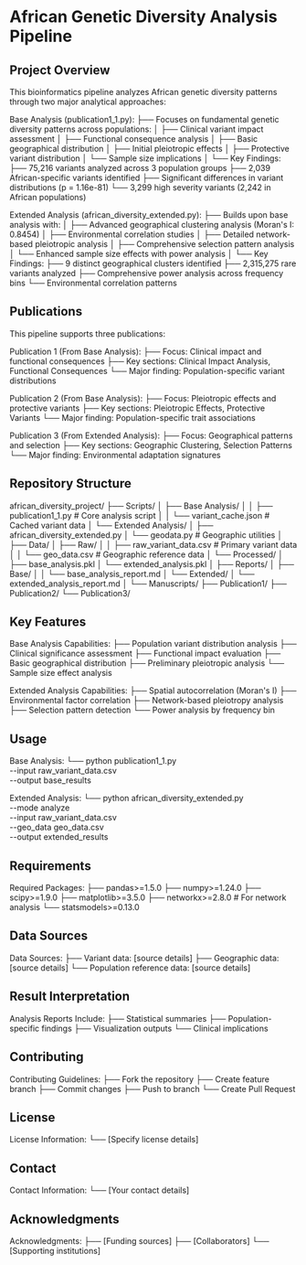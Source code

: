 # African Genetic Diversity Analysis Pipeline

## Project Overview

This bioinformatics pipeline analyzes African genetic diversity patterns through two major analytical approaches:

Base Analysis (publication1_1.py):
├── Focuses on fundamental genetic diversity patterns across populations:
│   ├── Clinical variant impact assessment
│   ├── Functional consequence analysis
│   ├── Basic geographical distribution
│   ├── Initial pleiotropic effects
│   ├── Protective variant distribution
│   └── Sample size implications
│
└── Key Findings:
    ├── 75,216 variants analyzed across 3 population groups
    ├── 2,039 African-specific variants identified
    ├── Significant differences in variant distributions (p = 1.16e-81)
    └── 3,299 high severity variants (2,242 in African populations)

Extended Analysis (african_diversity_extended.py):
├── Builds upon base analysis with:
│   ├── Advanced geographical clustering analysis (Moran's I: 0.8454)
│   ├── Environmental correlation studies
│   ├── Detailed network-based pleiotropic analysis
│   ├── Comprehensive selection pattern analysis
│   └── Enhanced sample size effects with power analysis
│
└── Key Findings:
    ├── 9 distinct geographical clusters identified
    ├── 2,315,275 rare variants analyzed
    ├── Comprehensive power analysis across frequency bins
    └── Environmental correlation patterns

## Publications

This pipeline supports three publications:

Publication 1 (From Base Analysis):
├── Focus: Clinical impact and functional consequences
├── Key sections: Clinical Impact Analysis, Functional Consequences
└── Major finding: Population-specific variant distributions

Publication 2 (From Base Analysis):
├── Focus: Pleiotropic effects and protective variants
├── Key sections: Pleiotropic Effects, Protective Variants
└── Major finding: Population-specific trait associations

Publication 3 (From Extended Analysis):
├── Focus: Geographical patterns and selection
├── Key sections: Geographic Clustering, Selection Patterns
└── Major finding: Environmental adaptation signatures

## Repository Structure

african_diversity_project/
├── Scripts/
│   ├── Base Analysis/
│   │   ├── publication1_1.py        # Core analysis script
│   │   └── variant_cache.json       # Cached variant data
│   └── Extended Analysis/
│       ├── african_diversity_extended.py
│       └── geodata.py               # Geographic utilities
│
├── Data/
│   ├── Raw/
│   │   ├── raw_variant_data.csv     # Primary variant data
│   │   └── geo_data.csv            # Geographic reference data
│   └── Processed/
│       ├── base_analysis.pkl
│       └── extended_analysis.pkl
│
├── Reports/
│   ├── Base/
│   │   └── base_analysis_report.md
│   └── Extended/
│       └── extended_analysis_report.md
│
└── Manuscripts/
    ├── Publication1/
    ├── Publication2/
    └── Publication3/

## Key Features

Base Analysis Capabilities:
├── Population variant distribution analysis
├── Clinical significance assessment
├── Functional impact evaluation
├── Basic geographical distribution
├── Preliminary pleiotropic analysis
└── Sample size effect analysis

Extended Analysis Capabilities:
├── Spatial autocorrelation (Moran's I)
├── Environmental factor correlation
├── Network-based pleiotropy analysis
├── Selection pattern detection
└── Power analysis by frequency bin

## Usage

Base Analysis:
└── python publication1_1.py \
    --input raw_variant_data.csv \
    --output base_results

Extended Analysis:
└── python african_diversity_extended.py \
    --mode analyze \
    --input raw_variant_data.csv \
    --geo_data geo_data.csv \
    --output extended_results

## Requirements

Required Packages:
├── pandas>=1.5.0
├── numpy>=1.24.0
├── scipy>=1.9.0
├── matplotlib>=3.5.0
├── networkx>=2.8.0    # For network analysis
└── statsmodels>=0.13.0

## Data Sources

Data Sources:
├── Variant data: [source details]
├── Geographic data: [source details]
└── Population reference data: [source details]

## Result Interpretation

Analysis Reports Include:
├── Statistical summaries
├── Population-specific findings
├── Visualization outputs
└── Clinical implications

## Contributing

Contributing Guidelines:
├── Fork the repository
├── Create feature branch
├── Commit changes
├── Push to branch
└── Create Pull Request

## License

License Information:
└── [Specify license details]

## Contact

Contact Information:
└── [Your contact details]

## Acknowledgments

Acknowledgments:
├── [Funding sources]
├── [Collaborators]
└── [Supporting institutions]